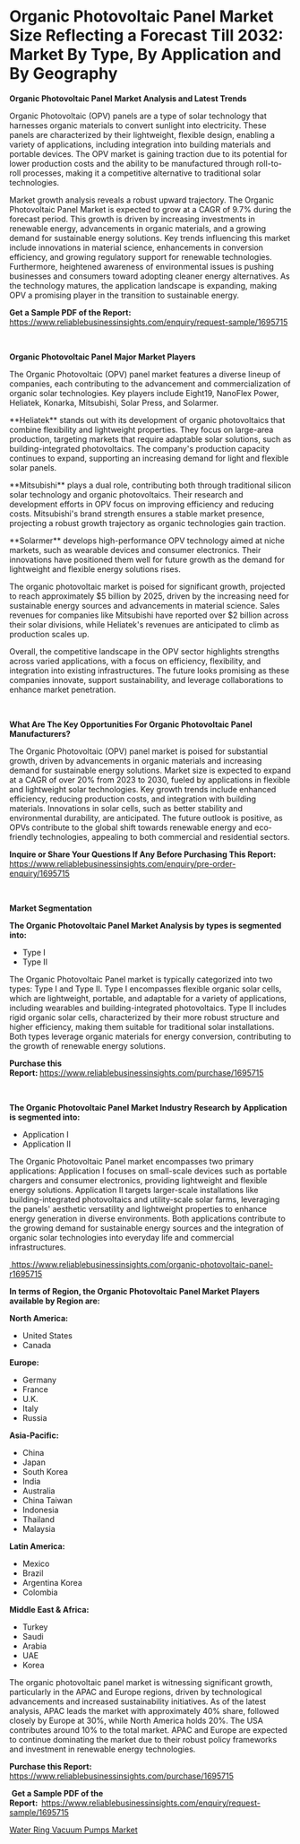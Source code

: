 <p><h1>Organic Photovoltaic Panel Market Size Reflecting a Forecast Till 2032: Market By Type, By Application and By Geography</h1></p><p><strong>Organic Photovoltaic Panel Market Analysis and Latest Trends</strong></p>
<p><p>Organic Photovoltaic (OPV) panels are a type of solar technology that harnesses organic materials to convert sunlight into electricity. These panels are characterized by their lightweight, flexible design, enabling a variety of applications, including integration into building materials and portable devices. The OPV market is gaining traction due to its potential for lower production costs and the ability to be manufactured through roll-to-roll processes, making it a competitive alternative to traditional solar technologies.</p><p>Market growth analysis reveals a robust upward trajectory. The Organic Photovoltaic Panel Market is expected to grow at a CAGR of 9.7% during the forecast period. This growth is driven by increasing investments in renewable energy, advancements in organic materials, and a growing demand for sustainable energy solutions. Key trends influencing this market include innovations in material science, enhancements in conversion efficiency, and growing regulatory support for renewable technologies. Furthermore, heightened awareness of environmental issues is pushing businesses and consumers toward adopting cleaner energy alternatives. As the technology matures, the application landscape is expanding, making OPV a promising player in the transition to sustainable energy.</p></p>
<p><strong>Get a Sample PDF of the Report:&nbsp;</strong> <a href="https://www.reliablebusinessinsights.com/enquiry/request-sample/1695715?utm_campaign=2301&utm_medium=2&utm_source=Github&utm_content=ia&utm_term=27032025&utm_id=organic-photovoltaic-panel">https://www.reliablebusinessinsights.com/enquiry/request-sample/1695715</a></p>
<p>&nbsp;</p>
<p><strong>Organic Photovoltaic Panel Major Market Players</strong></p>
<p><p>The Organic Photovoltaic (OPV) panel market features a diverse lineup of companies, each contributing to the advancement and commercialization of organic solar technologies. Key players include Eight19, NanoFlex Power, Heliatek, Konarka, Mitsubishi, Solar Press, and Solarmer.</p><p>**Heliatek** stands out with its development of organic photovoltaics that combine flexibility and lightweight properties. They focus on large-area production, targeting markets that require adaptable solar solutions, such as building-integrated photovoltaics. The company's production capacity continues to expand, supporting an increasing demand for light and flexible solar panels.</p><p>**Mitsubishi** plays a dual role, contributing both through traditional silicon solar technology and organic photovoltaics. Their research and development efforts in OPV focus on improving efficiency and reducing costs. Mitsubishi's brand strength ensures a stable market presence, projecting a robust growth trajectory as organic technologies gain traction.</p><p>**Solarmer** develops high-performance OPV technology aimed at niche markets, such as wearable devices and consumer electronics. Their innovations have positioned them well for future growth as the demand for lightweight and flexible energy solutions rises.</p><p>The organic photovoltaic market is poised for significant growth, projected to reach approximately $5 billion by 2025, driven by the increasing need for sustainable energy sources and advancements in material science. Sales revenues for companies like Mitsubishi have reported over $2 billion across their solar divisions, while Heliatek's revenues are anticipated to climb as production scales up.</p><p>Overall, the competitive landscape in the OPV sector highlights strengths across varied applications, with a focus on efficiency, flexibility, and integration into existing infrastructures. The future looks promising as these companies innovate, support sustainability, and leverage collaborations to enhance market penetration.</p></p>
<p>&nbsp;</p>
<p><strong>What Are The Key Opportunities For Organic Photovoltaic Panel Manufacturers?</strong></p>
<p><p>The Organic Photovoltaic (OPV) panel market is poised for substantial growth, driven by advancements in organic materials and increasing demand for sustainable energy solutions. Market size is expected to expand at a CAGR of over 20% from 2023 to 2030, fueled by applications in flexible and lightweight solar technologies. Key growth trends include enhanced efficiency, reducing production costs, and integration with building materials. Innovations in solar cells, such as better stability and environmental durability, are anticipated. The future outlook is positive, as OPVs contribute to the global shift towards renewable energy and eco-friendly technologies, appealing to both commercial and residential sectors.</p></p>
<p><strong>Inquire or Share Your Questions If Any Before Purchasing This Report:</strong> <a href="https://www.reliablebusinessinsights.com/enquiry/pre-order-enquiry/1695715?utm_campaign=2301&utm_medium=2&utm_source=Github&utm_content=ia&utm_term=27032025&utm_id=organic-photovoltaic-panel">https://www.reliablebusinessinsights.com/enquiry/pre-order-enquiry/1695715</a></p>
<p>&nbsp;</p>
<p><strong>Market Segmentation</strong></p>
<p><strong>The Organic Photovoltaic Panel Market Analysis by types is segmented into:</strong></p>
<p><ul><li>Type I</li><li>Type II</li></ul></p>
<p><p>The Organic Photovoltaic Panel market is typically categorized into two types: Type I and Type II. Type I encompasses flexible organic solar cells, which are lightweight, portable, and adaptable for a variety of applications, including wearables and building-integrated photovoltaics. Type II includes rigid organic solar cells, characterized by their more robust structure and higher efficiency, making them suitable for traditional solar installations. Both types leverage organic materials for energy conversion, contributing to the growth of renewable energy solutions.</p></p>
<p><strong>Purchase this Report:&nbsp;</strong><a href="https://www.reliablebusinessinsights.com/purchase/1695715?utm_campaign=2301&utm_medium=2&utm_source=Github&utm_content=ia&utm_term=27032025&utm_id=organic-photovoltaic-panel">https://www.reliablebusinessinsights.com/purchase/1695715</a></p>
<p>&nbsp;</p>
<p><strong>The Organic Photovoltaic Panel Market Industry Research by Application is segmented into:</strong></p>
<p><ul><li>Application I</li><li>Application II</li></ul></p>
<p><p>The Organic Photovoltaic Panel market encompasses two primary applications: Application I focuses on small-scale devices such as portable chargers and consumer electronics, providing lightweight and flexible energy solutions. Application II targets larger-scale installations like building-integrated photovoltaics and utility-scale solar farms, leveraging the panels' aesthetic versatility and lightweight properties to enhance energy generation in diverse environments. Both applications contribute to the growing demand for sustainable energy sources and the integration of organic solar technologies into everyday life and commercial infrastructures.</p></p>
<p><a href="https://www.reliablebusinessinsights.com/organic-photovoltaic-panel-r1695715?utm_campaign=2301&utm_medium=2&utm_source=Github&utm_content=ia&utm_term=27032025&utm_id=organic-photovoltaic-panel">&nbsp;https://www.reliablebusinessinsights.com/organic-photovoltaic-panel-r1695715</a></p>
<p><strong>In terms of Region, the Organic Photovoltaic Panel Market Players available by Region are:</strong></p>
<p>
    <p> <strong> North America: </strong>
        <ul>
            <li>United States</li>
            <li>Canada</li>
        </ul>
        </p> 
    <p> <strong> Europe: </strong>
        <ul>
            <li>Germany</li>
            <li>France</li>
            <li>U.K.</li>
            <li>Italy</li>
            <li>Russia</li>
        </ul>
        </p> 
    <p> <strong> Asia-Pacific: </strong>
        <ul>
            <li>China</li>
            <li>Japan</li>
            <li>South Korea</li>
            <li>India</li>
            <li>Australia</li>
            <li>China Taiwan</li>
            <li>Indonesia</li>
            <li>Thailand</li>
            <li>Malaysia</li>
        </ul>
        </p> 
    <p> <strong> Latin America: </strong>
        <ul>
            <li>Mexico</li>
            <li>Brazil</li>
            <li>Argentina Korea</li>
            <li>Colombia</li>
        </ul>
        </p> 
    <p> <strong> Middle East & Africa: </strong>
        <ul>
            <li>Turkey</li>
            <li>Saudi</li>
            <li>Arabia</li>
            <li>UAE</li>
            <li>Korea</li>
        </ul>
    </p>
    </p>
<p><p>The organic photovoltaic panel market is witnessing significant growth, particularly in the APAC and Europe regions, driven by technological advancements and increased sustainability initiatives. As of the latest analysis, APAC leads the market with approximately 40% share, followed closely by Europe at 30%, while North America holds 20%. The USA contributes around 10% to the total market. APAC and Europe are expected to continue dominating the market due to their robust policy frameworks and investment in renewable energy technologies.</p></p>
<p><strong>Purchase this Report: </strong><a href="https://www.reliablebusinessinsights.com/purchase/1695715?utm_campaign=2301&utm_medium=2&utm_source=Github&utm_content=ia&utm_term=27032025&utm_id=organic-photovoltaic-panel">https://www.reliablebusinessinsights.com/purchase/1695715</a></p>
<p>&nbsp;<strong>Get a Sample PDF of the Report:&nbsp;&nbsp;</strong><a href="https://www.reliablebusinessinsights.com/enquiry/request-sample/1695715?utm_campaign=2301&utm_medium=2&utm_source=Github&utm_content=ia&utm_term=27032025&utm_id=organic-photovoltaic-panel">https://www.reliablebusinessinsights.com/enquiry/request-sample/1695715</a></p>
<p><strong></strong></p>
<p><p><a href="https://github.com/zdybelzinn/Market-Research-Report-List-1/blob/main/water-ring-vacuum-pumps-market.md?utm_campaign=2301&utm_medium=2&utm_source=Github&utm_content=ia&utm_term=27032025&utm_id=organic-photovoltaic-panel">Water Ring Vacuum Pumps Market</a></p></p>